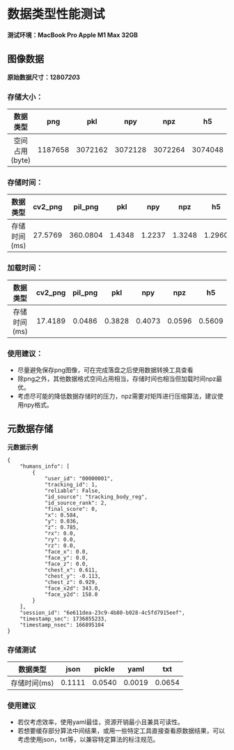 <!--
 * @Author: chenyue93 chenyue21@jd.com
 * @Date: 2025-01-21 10:40:40
 * @LastEditors: chenyue93 chenyue21@jd.com
 * @LastEditTime: 2025-01-21 14:29:26
 * @FilePath: /datalog/datalog/datatype/DataType.md
 * @Description: 
 * 
 * Copyright (c) 2025 by ${git_name_email}, All Rights Reserved. 
-->

# 数据类型性能测试

**测试环境：MacBook Pro Apple M1 Max 32GB**

## 图像数据

**原始数据尺寸：1280*720*3**

### 存储大小：

|数据类型|png|pkl|npy|npz|h5|
|:-:|:-:|:-:|:-:|:-:|:-:|
|空间占用(byte)|1187658|3072162|3072128|3072264|3074048|

### 存储时间：

|数据类型|cv2_png|pil_png|pkl|npy|npz|h5|
|:-:|:-:|:-:|:-:|:-:|:-:|:-:|
|存储时间(ms)|27.5769|360.0804|1.4348|1.2237|1.3248|1.2960|

### 加载时间：

|数据类型|cv2_png|pil_png|pkl|npy|npz|h5|
|:-:|:-:|:-:|:-:|:-:|:-:|:-:|
|存储时间(ms)|17.4189|0.0486|0.3828|0.4073|0.0596|0.5609|

### 使用建议：
- 尽量避免保存png图像，可在完成落盘之后使用数据转换工具查看
- 除png之外，其他数据格式空间占用相当，存储时间也相当但加载时间npz最优。
- 考虑尽可能的降低数据存储时的压力，npz需要对矩阵进行压缩算法，建议使用npy格式。

## 元数据存储

**元数据示例**
```shell
{
    "humans_info": [
        {
            "user_id": "00000001",
            "tracking_id": 1,
            "reliable": False,
            "id_source": "tracking_body_reg",
            "id_source_rank": 2,
            "final_score": 0,
            "x": 0.584,
            "y": 0.036,
            "z": 0.785,
            "rx": 0.0,
            "ry": 0.0,
            "rz": 0.0,
            "face_x": 0.0,
            "face_y": 0.0,
            "face_z": 0.0,
            "chest_x": 0.611,
            "chest_y": -0.113,
            "chest_z": 0.929,
            "face_x2d": 343.0,
            "face_y2d": 158.0
        }
    ],
    "session_id": "6e611dea-23c9-4b80-b028-4c5fd7915eef",
    "timestamp_sec": 1736855233,
    "timestamp_nsec": 166895104
}
```
### 存储测试

|数据类型|json|pickle|yaml|txt|
|:-:|:-:|:-:|:-:|:-:|
|存储时间(ms)|0.1111|0.0540|0.0019|0.0654|

### 使用建议

- 若仅考虑效率，使用yaml最佳，资源开销最小且兼具可读性。
- 若想要缓存部分算法中间结果，或用一些特定工具直接查看原数据结果，可以考虑使用json，txt等，以兼容特定算法的标注规范。



